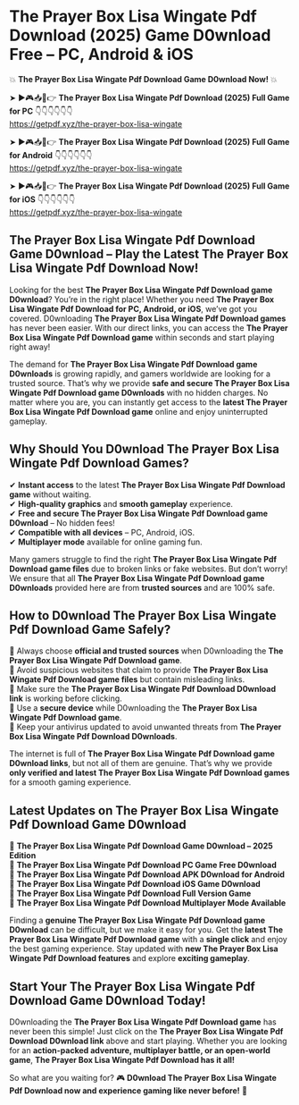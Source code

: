 # The Prayer Box Lisa Wingate Pdf Download (2025) Game D0wnload Free – PC, Android & iOS

💥 **The Prayer Box Lisa Wingate Pdf Download Game D0wnload Now!** 💥  

➤ ►🎮📥📱👉 **The Prayer Box Lisa Wingate Pdf Download (2025) Full Game for PC** 👇👇👇👇👇👇  
https://getpdf.xyz/the-prayer-box-lisa-wingate  

➤ ►🎮📥📱👉 **The Prayer Box Lisa Wingate Pdf Download (2025) Full Game for Android** 👇👇👇👇👇👇  
https://getpdf.xyz/the-prayer-box-lisa-wingate  

➤ ►🎮📥📱👉 **The Prayer Box Lisa Wingate Pdf Download (2025) Full Game for iOS** 👇👇👇👇👇👇  
https://getpdf.xyz/the-prayer-box-lisa-wingate  

## The Prayer Box Lisa Wingate Pdf Download Game D0wnload – Play the Latest The Prayer Box Lisa Wingate Pdf Download Now!

Looking for the best **The Prayer Box Lisa Wingate Pdf Download game D0wnload**? You’re in the right place! Whether you need **The Prayer Box Lisa Wingate Pdf Download for PC, Android, or iOS**, we’ve got you covered. D0wnloading **The Prayer Box Lisa Wingate Pdf Download games** has never been easier. With our direct links, you can access the **The Prayer Box Lisa Wingate Pdf Download game** within seconds and start playing right away!  

The demand for **The Prayer Box Lisa Wingate Pdf Download game D0wnloads** is growing rapidly, and gamers worldwide are looking for a trusted source. That’s why we provide **safe and secure The Prayer Box Lisa Wingate Pdf Download game D0wnloads** with no hidden charges. No matter where you are, you can instantly get access to the **latest The Prayer Box Lisa Wingate Pdf Download game** online and enjoy uninterrupted gameplay.  

## **Why Should You D0wnload The Prayer Box Lisa Wingate Pdf Download Games?**  

✔ **Instant access** to the latest **The Prayer Box Lisa Wingate Pdf Download game** without waiting.  
✔ **High-quality graphics** and **smooth gameplay** experience.  
✔ **Free and secure The Prayer Box Lisa Wingate Pdf Download game D0wnload** – No hidden fees!  
✔ **Compatible with all devices** – PC, Android, iOS.  
✔ **Multiplayer mode** available for online gaming fun.  

Many gamers struggle to find the right **The Prayer Box Lisa Wingate Pdf Download game files** due to broken links or fake websites. But don’t worry! We ensure that all **The Prayer Box Lisa Wingate Pdf Download game D0wnloads** provided here are from **trusted sources** and are 100% safe.  

## **How to D0wnload The Prayer Box Lisa Wingate Pdf Download Game Safely?**  

📌 Always choose **official and trusted sources** when D0wnloading the **The Prayer Box Lisa Wingate Pdf Download game**.  
📌 Avoid suspicious websites that claim to provide **The Prayer Box Lisa Wingate Pdf Download game files** but contain misleading links.  
📌 Make sure the **The Prayer Box Lisa Wingate Pdf Download D0wnload link** is working before clicking.  
📌 Use a **secure device** while D0wnloading the **The Prayer Box Lisa Wingate Pdf Download game**.  
📌 Keep your antivirus updated to avoid unwanted threats from **The Prayer Box Lisa Wingate Pdf Download D0wnloads**.  

The internet is full of **The Prayer Box Lisa Wingate Pdf Download game D0wnload links**, but not all of them are genuine. That’s why we provide **only verified and latest The Prayer Box Lisa Wingate Pdf Download games** for a smooth gaming experience.  

## **Latest Updates on The Prayer Box Lisa Wingate Pdf Download Game D0wnload**  

🔹 **The Prayer Box Lisa Wingate Pdf Download Game D0wnload – 2025 Edition**  
🔹 **The Prayer Box Lisa Wingate Pdf Download PC Game Free D0wnload**  
🔹 **The Prayer Box Lisa Wingate Pdf Download APK D0wnload for Android**  
🔹 **The Prayer Box Lisa Wingate Pdf Download iOS Game D0wnload**  
🔹 **The Prayer Box Lisa Wingate Pdf Download Full Version Game**  
🔹 **The Prayer Box Lisa Wingate Pdf Download Multiplayer Mode Available**  

Finding a **genuine The Prayer Box Lisa Wingate Pdf Download game D0wnload** can be difficult, but we make it easy for you. Get the **latest The Prayer Box Lisa Wingate Pdf Download game** with a **single click** and enjoy the best gaming experience. Stay updated with **new The Prayer Box Lisa Wingate Pdf Download features** and explore **exciting gameplay**.  

## **Start Your The Prayer Box Lisa Wingate Pdf Download Game D0wnload Today!**  

D0wnloading the **The Prayer Box Lisa Wingate Pdf Download game** has never been this simple! Just click on the **The Prayer Box Lisa Wingate Pdf Download D0wnload link** above and start playing. Whether you are looking for an **action-packed adventure, multiplayer battle, or an open-world game**, **The Prayer Box Lisa Wingate Pdf Download has it all!**  

So what are you waiting for? 🎮 **D0wnload The Prayer Box Lisa Wingate Pdf Download now and experience gaming like never before!** 🚀  